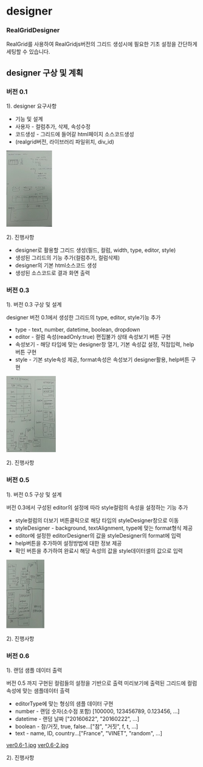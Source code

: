 # designer

### RealGridDesigner

RealGrid를 사용하여 RealGridjs버전의 그리드 생성시에 필요한 기초 설정을 간단하게 세팅할 수 있습니다. 

## designer 구상 및 계획

### 버전 0.1

1). designer 요구사항

* 기능 및 설계
* 사용자 - 컬럼추가, 삭제, 속성수정 
* 코드생성 - 그리드에 들어갈 html페이지 소스코드생성 
* (realgrid버전, 라이브러리 파일위치, div_id)

![ver0.1-1.jpg](./images/ver0.1-1.jpg)

2). 진행사항

* designer로 활용할 그리드 생성(필드, 컬럼, width, type, editor, style)
* 생성된 그리드의 기능 추가(컬럼추가, 컬럼삭제)
* designer의 기본 html소스코드 생성
* 생성된 소스코드로 결과 화면 출력

### 버전 0.3

1). 버전 0.3 구상 및 설계

   designer 버전 0.1에서 생성한 그리드의 type, editor, style기능 추가

* type - text, number, datetime, boolean, dropdown
* editor - 컬럼 속성(readOnly:true) 편집불가 상태 속성보기 버튼 구현
* 속성보기 - 해당 타입에 맞는 designer창 열기, 기본 속성값 설정, 직접입력, help버튼 구현
* style - 기본 style속성 제공, format속성은 속성보기 designer활용, help버튼 구현

![ver0.3-1.jpg](./images/ver0.3-1.jpg)

2). 진행사항 


### 버전 0.5

1). 버전 0.5 구상 및 설계

   버전 0.3에서 구성된 editor의 설정에 따라 style컬럼의 속성을 설정하는 기능 추가

* style컬럼의 더보기 버튼클릭으로 해당 타입의 styleDesigner창으로 이동
* styleDesigner - background, textAlignment, type에 맞는 format형식 제공
* editor에 설정한 editorDesigner의 값을 styleDesigner의 format에 입력
* help버튼을 추가하여 설정방법에 대한 정보 제공
* 확인 버튼을 추가하여 완료시 해당 속성의 값을 style데이터셀의 값으로 입력 

![ver0.5-1.jpg](./images/ver0.5-1.jpg)

2). 진행사항

### 버전 0.6

1). 랜덤 샘플 데이터 출력

   버전 0.5 까지 구현된 컬럼들의 설정을 기반으로 출력 미리보기에 출력된 그리드에 컬럼 속성에 맞는 샘플데이터 출력

* editorType에 맞는 형싱의 샘플 데이터 구현
* number - 랜덤 숫자(소수점 포함) [100000, 123456789, 0.123456, ...]
* datetime - 랜덤 날짜 ["20160622", "20160222", ...]
* boolean - 참/거짓, true, false...["참", "거짓", f, t, ...]
* text - name, ID, country...["France", "VINET", "random", ...]

[ver0.6-1.jpg](./images/ver0.6-1.jpg)
[ver0.6-2.jpg](./images/ver0.6-2.jpg)

2). 진행사항